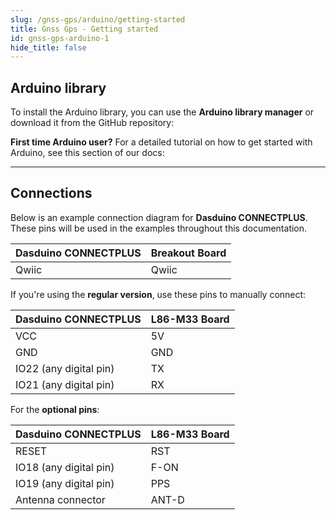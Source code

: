 ```yaml
---
slug: /gnss-gps/arduino/getting-started
title: Gnss Gps - Getting started
id: gnss-gps-arduino-1
hide_title: false
---
```


## Arduino library

To install the Arduino library, you can use the **Arduino library manager** or download it from the GitHub repository:
<QuickLink  
  title="GNSS GPS L86-M33 board Arduino library"  
  description="GNSS L860-M33 Arduino library by Soldered"  
  url="https://github.com/SolderedElectronics/Soldered-GNSS-L86-M33-Arduino-Library/tree/main"  
/>  

<InfoBox>

**First time Arduino user?** For a detailed tutorial on how to get started with Arduino, see this section of our docs:

<QuickLink  
  title="Getting started with Arduino"  
  description="A full, comprehensive tutorial on how to fully set up and upload code for the first time on an Arduino board, from scratch!"  
  url="/documentation/arduino/quick-start-guide"  
/>  

</InfoBox>

---

## Connections

Below is an example connection diagram for **Dasduino CONNECTPLUS**. These pins will be used in the examples throughout this documentation.

| **Dasduino CONNECTPLUS** | **Breakout Board** |
| ------------------------ | ------------------ |
| Qwiic                    | Qwiic              |

<InfoBox>

If you're using the **regular version**, use these pins to manually connect:

| **Dasduino CONNECTPLUS** | **L86-M33 Board** |
| ------------------------ | ----------------- |
| VCC                      | 5V                |
| GND                      | GND               |
| IO22 (any digital pin)   | TX                |
| IO21 (any digital pin)   | RX                |

For the **optional pins**:

| **Dasduino CONNECTPLUS** | **L86-M33 Board** |
| ------------------------ | ----------------- |
| RESET                    | RST               |
| IO18 (any digital pin)   | F-ON              |
| IO19 (any digital pin)   | PPS               |
| Antenna connector        | ANT-D             |
</InfoBox>